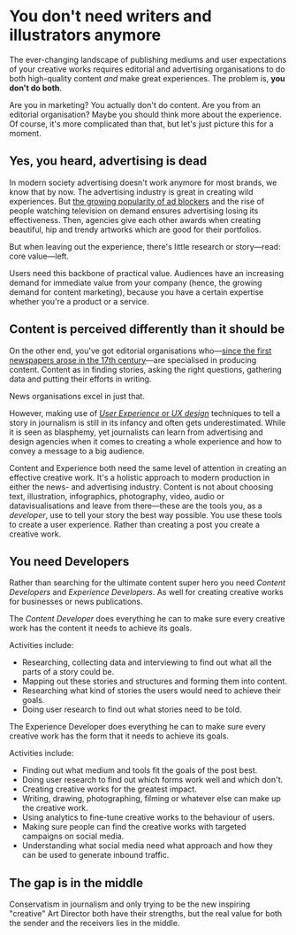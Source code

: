 # You don't need writers and illustrators anymore

The ever-changing landscape of publishing mediums and user expectations of your creative works requires editorial and advertising organisations to do both high-quality content *and* make great experiences. The problem is, **you don't do both**.

Are you in marketing? You actually don't do content. Are you from an editorial organisation? Maybe you should think more about the experience. Of course, it's more complicated than that, but let's just picture this for a moment.

## Yes, you heard, advertising is dead
In modern society advertising doesn't work anymore for most brands, we know that by now. The advertising industry is great in creating wild experiences. But [the growing popularity of ad blockers](https://techcrunch.com/2015/06/07/adblocking/) and the rise of people watching television on demand ensures advertising losing its effectiveness. Then, agencies give each other awards when creating beautiful, hip and trendy artworks which are good for their portfolios.

But when leaving out the experience, there's little research or story—read: core value—left.

Users need this backbone of practical value. Audiences have an increasing demand for immediate value from your company (hence, the growing demand for content marketing), because you have a certain expertise whether you're a product or a service.

## Content is perceived differently than it should be

On the other end, you've got editorial organisations who—[since the first newspapers arose in the 17th century](https://en.wikipedia.org/wiki/List_of_the_oldest_newspapers)—are specialised in producing content. Content as in finding stories, asking the right questions, gathering data and putting their efforts in writing.

News organisations excel in just that.

However, making use of [*User Experience* or *UX design*](https://www.youtube.com/watch?v=Ovj4hFxko7c) techniques to tell a story in journalism is still in its infancy and often gets underestimated. While it is seen as blasphemy, yet journalists can learn from advertising and design agencies when it comes to creating a whole experience and how to convey a message to a big audience.

Content and Experience both need the same level of attention in creating an effective creative work. It's a holistic approach to modern production in either the news- and advertising industry. Content is not about choosing text, illustration, infographics, photography, video, audio or datavisualisations and leave from there—these are the tools you, as a *developer*, use to tell your story the best way possible. You use these tools to create a user experience. Rather than creating a post you create a creative work.

## You need Developers

Rather than searching for the ultimate content super hero you need *Content Developers* and *Experience Developers*. As well for creating creative works for businesses or news publications.

The *Content Developer* does everything he can to make sure every creative work has the content it needs to achieve its goals.

Activities include:

* Researching, collecting data and interviewing to find out what all the parts of a story could be.
* Mapping out these stories and structures and forming them into content.
* Researching what kind of stories the users would need to achieve their goals.
* Doing user research to find out what stories need to be told.

The Experience Developer does everything he can to make sure every creative work has the form that it needs to achieve its goals.

Activities include:

* Finding out what medium and tools fit the goals of the post best.
* Doing user research to find out which forms work well and which don't.
* Creating creative works for the greatest impact.
* Writing, drawing, photographing, filming or whatever else can make up the creative work.
* Using analytics to fine-tune creative works to the behaviour of users.
* Making sure people can find the creative works with targeted campaigns on social media.
* Understanding what social media need what approach and how they can be used to generate inbound traffic.

## The gap is in the middle

Conservatism in journalism and only trying to be the new inspiring "creative" Art Director both have their strengths, but the real value for both the sender and the receivers lies in the middle.

